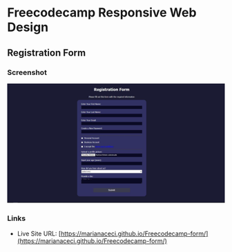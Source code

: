 # Freecodecamp Responsive Web Design

## Registration Form

### Screenshot

![](./screenshot.jpg)

### Links

- Live Site URL: [https://marianaceci.github.io/Freecodecamp-form/](https://marianaceci.github.io/Freecodecamp-form/)
